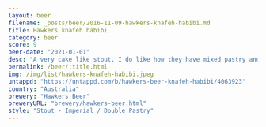 ```yaml
---
layout: beer
filename: _posts/beer/2016-11-09-hawkers-knafeh-habibi.md
title: Hawkers knafeh habibi
category: beer
score: 9
beer-date: "2021-01-01"
desc: "A very cake like stout. I do like how they have mixed pastry and beer. Hard to pick individual flavours but I do like it"
permalink: /beer/:title.html
img: /img/list/hawkers-knafeh-habibi.jpeg
untappd: "https://untappd.com/b/hawkers-beer-knafeh-habibi/4063923"
country: "Australia"
brewery: "Hawkers Beer"
breweryURL: "brewery/hawkers-beer.html"
style: "Stout - Imperial / Double Pastry"
---
```

